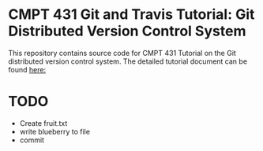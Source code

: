 # CMPT 431 Git and Travis Tutorial: Git Distributed Version Control System

This repository contains source code for CMPT 431 Tutorial on the Git
distributed version control system. The detailed tutorial document can be
found [here:](https://www2.cs.sfu.ca/~ashriram/Courses/CS431/hw0.html)

# TODO

- Create fruit.txt
- write blueberry to file
- commit
